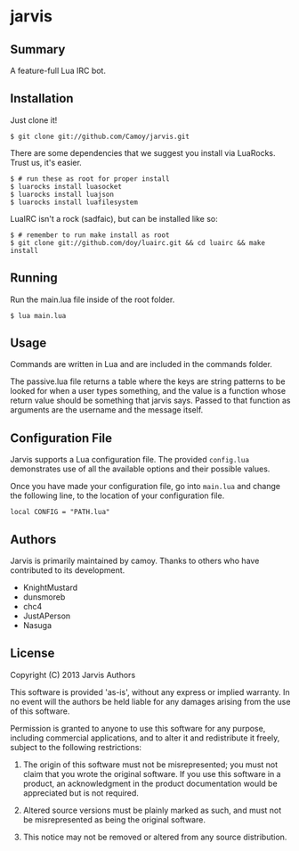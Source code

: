 # jarvis
## Summary
A feature-full Lua IRC bot.

## Installation
Just clone it!

    $ git clone git://github.com/Camoy/jarvis.git

There are some dependencies that we suggest you install via LuaRocks.  Trust us, it's easier.

    $ # run these as root for proper install
    $ luarocks install luasocket
    $ luarocks install luajson
    $ luarocks install luafilesystem

LuaIRC isn't a rock (sadfaic), but can be installed like so:

    $ # remember to run make install as root
    $ git clone git://github.com/doy/luairc.git && cd luairc && make install

## Running
Run the main.lua file inside of the root folder.

    $ lua main.lua

## Usage
Commands are written in Lua and are included in the commands folder.

The passive.lua file returns a table where the keys are string patterns to be looked for when a user types something, and the value is a function whose return value should be something that jarvis says.  Passed to that function as arguments are the username and the message itself.

## Configuration File
Jarvis supports a Lua configuration file. The provided `config.lua` demonstrates
use of all the available options and their possible values.

Once you have made your configuration file, go into `main.lua` and change the
following line, to the location of your configuration file.

    local CONFIG = "PATH.lua"

## Authors
Jarvis is primarily maintained by camoy.  Thanks to others who have contributed to its development.

* KnightMustard
* dunsmoreb
* chc4
* JustAPerson
* Nasuga

## License
Copyright (C) 2013 Jarvis Authors

This software is provided 'as-is', without any express or implied
warranty.  In no event will the authors be held liable for any damages
arising from the use of this software.

Permission is granted to anyone to use this software for any purpose,
including commercial applications, and to alter it and redistribute it
freely, subject to the following restrictions:

1. The origin of this software must not be misrepresented; you must not
   claim that you wrote the original software. If you use this software
   in a product, an acknowledgment in the product documentation would be
   appreciated but is not required.

2. Altered source versions must be plainly marked as such, and must not be
   misrepresented as being the original software.

3. This notice may not be removed or altered from any source distribution.

